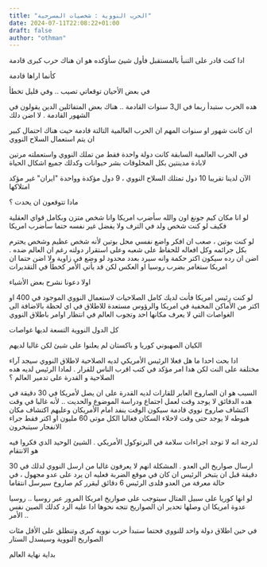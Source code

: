 ```yaml
---
title: "الحرب النووية : شخصيات المسرحية"
date: 2024-07-11T22:08:22+01:00
draft: false
author: "othman"
---
```


ادا كنت قادر على التنبأ بالمستقبل فأول شيئ سأؤكده هو ان هناك حرب كبرى قادمة

كأنما اراها قادمة

في بعض الأحيان توقعاتي تصيب .. وفي قليل تخطأ

هده الحرب ستبدأ ربما في ال3 سنوات القادمة .. هناك بعض المتفائلين الدين يقولون في الشهور القادمة . لا اضن دلك

ان كانت شهور او سنوات المهم ان الحرب العالمية التالتة قادمة حيت هناك احتمال كبير ان يتم استعمال السلاح النووي

في الحرب العالمية السابقة كانت دولة واحدة فقط من تملك النووي واستعملته مرتين لابادة مدينتين بكل المخلوقات بشر حيوانات وكدلك جميع اشكال الحياة

الآن لدينا تقريبا 10 دول تمتلك السلاح النووي ، 9 دول مؤكدة وواحدة "ايران" غير مؤكد امتلاكها

مادا تتوقعون ان يحدت ؟

لو انا مكان كيم جونغ اون والله سأضرب امريكا وانا شخص متزن وبكامل قواي العقلية فكيف لو كنت شخص ولد في الترف ولا يفضل غير نفسه حتما سأضرب امريكا

لو كنت بوتين ، صعب ان افكر واضع نفسي محل بوتين لأنه شخص عظيم وشخص يحترم بكل جرائمه وكل افعاله للحفاظ على شعبه وعلى استقرار دولته رغم ان العالم ضده . اضن ان رده سيكون اكتر حكمة وانه سيرد بعدد محدود لو وضع في زاوية ولا اضن حتما ان امريكا ستغامر بضرب روسيا او العكس لكن قد يأتي الأمر كخطأ في التقديرات

اولا دعونا نشرح بعض الأشياء

لو كنت رئيس امريكا فأنت لديك كامل الصلاحيات لاستعمال النووي الموجود في 400 او اكتر من الأماكن المخفية في امريكا والرؤوس مستعدة للاطلاق في اي لحظة بالاضافة الى الغواصات التي لا يعرف مكانها احد وتجوب العالم في انتظار اوامر باطلاق النووي

كل الدول النووية التسعة لديها غواصات

الكيان الصهيوني كوريا و باكستان لم يعلنوا على شيئ لكن غالبا لديهم

ادا بحت احدا ما هل فعلا الرئيس الأمريكي لديه الصلاحية لاطلاق النووي سيجد آراء مختلفة على النت لكن هدا امر مؤكد في كتب اقرب الناس للقرار . لمادا الرئيس لديه هده الصلاحية و القدرة على تدمير العالم ؟

السبب هو ان الصاروخ العابر للقارات لديه القدرة على ان يصل لأمريكا في 30 دقيقة في هده الدقائق لا يوجد وقت لعمل اجتماع ودراسة الموضوع والحديت .. لأنه غالبا في وقت اكتشاف صاروخ نووي قادمة سيكون الوقت ينفد امام الأمريكان وعليهم اكتشاف مكان هبوطه لا يوجد حتى وقت لاخلاء السكان فغالبا الكل موتى 60 مليون او اكتر فقط جراء الانفجار سيتبخرون

لدرجة انه لا توجد اجراءات سلامة في البرتوكول الأمريكي . الشيئ الوحيد الدي فكروا فيه هو الانتقام

ارسال صواريخ الى العدو . المشكلة انهم لا يعرفون غالبا من ارسل النووي لدلك في 30 دقيقة قبل ان يتبخر الرئيس ان كان في موقع الضربة فعليه ان يرد على عدو مجهول ، في حالة معرفة من العدو فلدى الرئيس 6 دقائق ليقرر كم صاروخ سيرسل انتقاما

لو انها كوريا على سبيل المتال سيتوجب على صواريخ امريكا المرور عبر روسيا .. روسيا عدوة امريكا ان وصلها تحدير ان الصواريخ تتجه نحوها ادا عليه الرد كدلك الصين نفس الأمر ..

في حين اطلاق دولة واحد للنووي فحتما ستبدأ حرب نووية كبرى وتنطلق على الأقل مئات الصواريخ النووية وسيسدل الستار

بداية نهاية العالم

